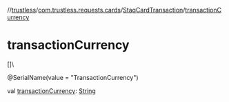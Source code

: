 //[trustless](../../../index.md)/[com.trustless.requests.cards](../index.md)/[StaqCardTransaction](index.md)/[transactionCurrency](transaction-currency.md)

# transactionCurrency

[]\

@SerialName(value = &quot;TransactionCurrency&quot;)

val [transactionCurrency](transaction-currency.md): [String](https://kotlinlang.org/api/latest/jvm/stdlib/kotlin/-string/index.html)
